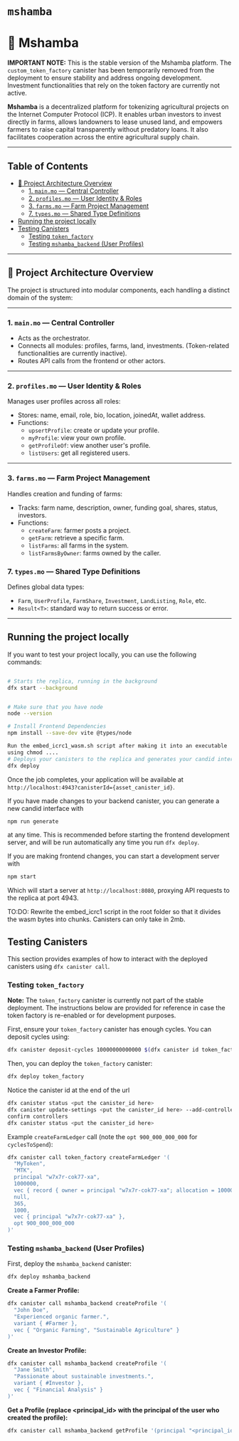 # `mshamba`

# 🌾 Mshamba

**IMPORTANT NOTE:** This is the stable version of the Mshamba platform. The `custom_token_factory` canister has been temporarily removed from the deployment to ensure stability and address ongoing development. Investment functionalities that rely on the token factory are currently not active.

**Mshamba** is a decentralized platform for tokenizing agricultural projects on the Internet Computer Protocol (ICP). It enables urban investors to invest directly in farms, allows landowners to lease unused land, and empowers farmers to raise capital transparently without predatory loans. It also facilitates cooperation across the entire agricultural supply chain.

---

## Table of Contents
* [🧠 Project Architecture Overview](#-project-architecture-overview)
  * [1. `main.mo` — Central Controller](#1-mainmo--central-controller)
  * [2. `profiles.mo` — User Identity & Roles](#2-profilesmo--user-identity--roles)
  * [3. `farms.mo` — Farm Project Management](#3-farmsmo--farm-project-management)
  * [7. `types.mo` — Shared Type Definitions](#7-typesmo--shared-type-definitions)
* [Running the project locally](#running-the-project-locally)
* [Testing Canisters](#testing-canisters)
  * [Testing `token_factory`](#testing-token_factory)
  * [Testing `mshamba_backend` (User Profiles)](#testing-mshamba_backend-user-profiles)

---

## 🧠 Project Architecture Overview

The project is structured into modular components, each handling a distinct domain of the system:

---

### 1. `main.mo` — Central Controller

- Acts as the orchestrator.
- Connects all modules: profiles, farms, land, investments. (Token-related functionalities are currently inactive).
- Routes API calls from the frontend or other actors.

---

### 2. `profiles.mo` — User Identity & Roles

Manages user profiles across all roles:
- Stores: name, email, role, bio, location, joinedAt, wallet address.
- Functions:
  - `upsertProfile`: create or update your profile.
  - `myProfile`: view your own profile.
  - `getProfileOf`: view another user's profile.
  - `listUsers`: get all registered users.

---

### 3. `farms.mo` — Farm Project Management

Handles creation and funding of farms:
- Tracks: farm name, description, owner, funding goal, shares, status, investors.
- Functions:
  - `createFarm`: farmer posts a project.
  - `getFarm`: retrieve a specific farm.
  - `listFarms`: all farms in the system.
  - `listFarmsByOwner`: farms owned by the caller.



### 7. `types.mo` — Shared Type Definitions

Defines global data types:
- `Farm`, `UserProfile`, `FarmShare`, `Investment`, `LandListing`, `Role`, etc.
- `Result<T>`: standard way to return success or error.

---



## Running the project locally

If you want to test your project locally, you can use the following commands:

```bash

# Starts the replica, running in the background
dfx start --background


# Make sure that you have node
node --version

# Install Frontend Dependencies
npm install --save-dev vite @types/node

Run the embed_icrc1_wasm.sh script after making it into an executable
using chmod ....
# Deploys your canisters to the replica and generates your candid interface
dfx deploy
```

Once the job completes, your application will be available at `http://localhost:4943?canisterId={asset_canister_id}`.

If you have made changes to your backend canister, you can generate a new candid interface with

```bash
npm run generate
```

at any time. This is recommended before starting the frontend development server, and will be run automatically any time you run `dfx deploy`.

If you are making frontend changes, you can start a development server with

```bash
npm start
```

Which will start a server at `http://localhost:8080`, proxying API requests to the replica at port 4943.


TO:DO: Rewrite the embed_icrc1 script in the root folder  so that it divides the wasm bytes into chunks. Canisters can only take in 2mb.

## Testing Canisters

This section provides examples of how to interact with the deployed canisters using `dfx canister call`.

### Testing `token_factory`

**Note:** The `token_factory` canister is currently not part of the stable deployment. The instructions below are provided for reference in case the token factory is re-enabled or for development purposes.

First, ensure your `token_factory` canister has enough cycles. You can deposit cycles using:
```bash
dfx canister deposit-cycles 10000000000000 $(dfx canister id token_factory)
```

Then, you can deploy the `token_factory` canister:
```bash
dfx deploy token_factory
```

Notice the canister id at the end of the url
```bash
dfx canister status <put the canister_id here>
dfx canister update-settings <put the canister_id here> --add-controller <put the canister_id here>
confirm controllers
dfx canister status <put the canister_id here>
```

Example `createFarmLedger` call (note the `opt 900_000_000_000` for `cyclesToSpend`):
```bash
dfx canister call token_factory createFarmLedger '(
  "MyToken",
  "MTK",
  principal "w7x7r-cok77-xa",
  1000000,
  vec { record { owner = principal "w7x7r-cok77-xa"; allocation = 10000 } },
  null,
  365,
  1000,
  vec { principal "w7x7r-cok77-xa" },
  opt 900_000_000_000
)'
```

### Testing `mshamba_backend` (User Profiles)

First, deploy the `mshamba_backend` canister:
```bash
dfx deploy mshamba_backend
```

**Create a Farmer Profile:**
```bash
dfx canister call mshamba_backend createProfile '(
  "John Doe",
  "Experienced organic farmer.",
  variant { #Farmer },
  vec { "Organic Farming", "Sustainable Agriculture" }
)'
```

**Create an Investor Profile:**
```bash
dfx canister call mshamba_backend createProfile '(
  "Jane Smith",
  "Passionate about sustainable investments.",
  variant { #Investor },
  vec { "Financial Analysis" }
)'
```

**Get a Profile (replace <principal_id> with the principal of the user who created the profile):**
```bash
dfx canister call mshamba_backend getProfile '(principal "<principal_id>")'
```